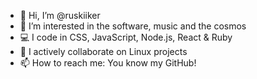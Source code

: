- 👋 Hi, I’m @ruskiiker
- 👀 I’m interested in the software, music and the cosmos
- 💻 I code in CSS, JavaScript, Node.js, React & Ruby
- 🐧 I actively collaborate on Linux projects
- 📫 How to reach me: You know my GitHub!

<!---
ruskiiker/ruskiiker is a ✨ special ✨ repository because its `README.md` (this file) appears on your GitHub profile.
You can click the Preview link to take a look at your changes.
--->
